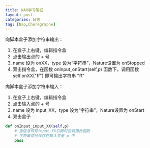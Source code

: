 ```yaml
---
title: NAO学习笔记
layout: post
categories: 日志
tag: [Nao,Choregraphe]
---
```


向脚本盒子添加字符串输出：

1. 在盒子上右键，编辑指令盒
2. 点击输出点的 + 号
3. name 设为 onXX，type 设为“字符串”，Nature设置为 onStopped
4. 双击指令盒，在函数 onInput_onStart(self,p) 函数下，调用函数 self.onXX("ff")
即可输出字符串 "ff"

向脚本盒子添加字符串输入：

1. 在盒子上右键，编辑指令盒
2. 点击输入点的 + 号
3. name 设为 input_XX，type 设为“字符串”，Nature设置为 onStart
4. 双击盒子

``` python
def onInput_input_XX(self,p)
    # 当信号传导input_XX引脚时会调用此函数
    # 字符串信号保存在输入变量 p 中
    pass
```

